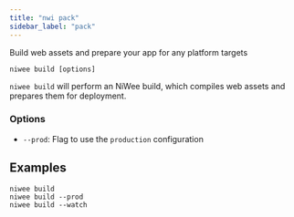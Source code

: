 ```yaml
---
title: "nwi pack"
sidebar_label: "pack"
---
```


Build web assets and prepare your app for any platform targets

```shell
niwee build [options]
```

`niwee build` will perform an NiWee build, which compiles web assets and prepares them for deployment.

### Options

 - `--prod`: Flag to use the `production` configuration 
      

## Examples

```shell
niwee build 
niwee build --prod
niwee build --watch
```